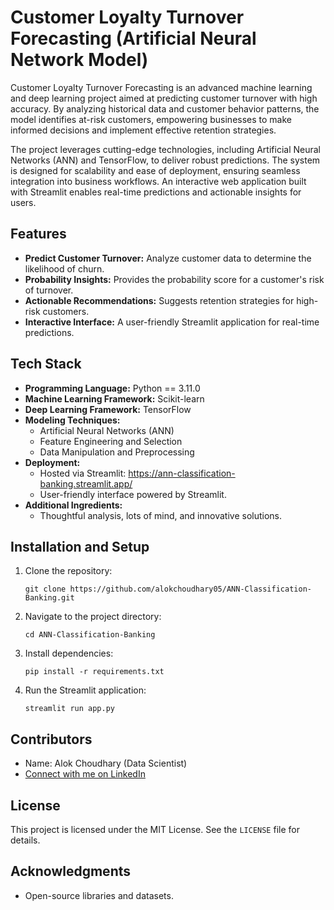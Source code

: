 # Customer Loyalty Turnover Forecasting (Artificial Neural Network Model) 

Customer Loyalty Turnover Forecasting is an advanced machine learning and deep learning project aimed at predicting customer turnover with high accuracy. By analyzing historical data and customer behavior patterns, the model identifies at-risk customers, empowering businesses to make informed decisions and implement effective retention strategies.

The project leverages cutting-edge technologies, including Artificial Neural Networks (ANN) and TensorFlow, to deliver robust predictions. The system is designed for scalability and ease of deployment, ensuring seamless integration into business workflows. An interactive web application built with Streamlit enables real-time predictions and actionable insights for users.

## Features
- **Predict Customer Turnover:** Analyze customer data to determine the likelihood of churn.
- **Probability Insights:** Provides the probability score for a customer's risk of turnover.
- **Actionable Recommendations:** Suggests retention strategies for high-risk customers.
- **Interactive Interface:** A user-friendly Streamlit application for real-time predictions.

## Tech Stack
- **Programming Language:** Python == 3.11.0
- **Machine Learning Framework:** Scikit-learn
- **Deep Learning Framework:** TensorFlow
- **Modeling Techniques:**
    - Artificial Neural Networks (ANN)
    - Feature Engineering and Selection
    - Data Manipulation and Preprocessing
- **Deployment:**
    - Hosted via Streamlit: https://ann-classification-banking.streamlit.app/
    - User-friendly interface powered by Streamlit.
- **Additional Ingredients:**
    - Thoughtful analysis, lots of mind, and innovative solutions.

## Installation and Setup
1. Clone the repository:
   ```base
   git clone https://github.com/alokchoudhary05/ANN-Classification-Banking.git

3. Navigate to the project directory:
   ```base
   cd ANN-Classification-Banking

5. Install dependencies:
   ```base
   pip install -r requirements.txt

7. Run the Streamlit application:
   ```base
   streamlit run app.py

## Contributors
- Name: Alok Choudhary (Data Scientist)
- [Connect with me on LinkedIn](https://www.linkedin.com/in/alokchoudhary05/)

## License
This project is licensed under the MIT License. See the `LICENSE` file for details.

## Acknowledgments
- Open-source libraries and datasets.


